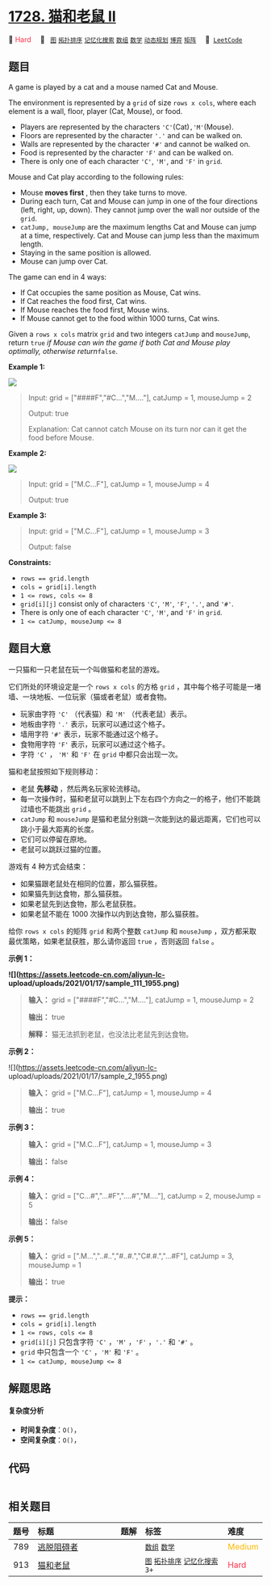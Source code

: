 # [1728. 猫和老鼠 II](https://leetcode.com/problems/cat-and-mouse-ii)

🔴 <font color=#ff334b>Hard</font>&emsp; 🔖&ensp; [`图`](/outline/tag/graph.md) [`拓扑排序`](/outline/tag/topological-sort.md) [`记忆化搜索`](/outline/tag/memoization.md) [`数组`](/outline/tag/array.md) [`数学`](/outline/tag/math.md) [`动态规划`](/outline/tag/dynamic-programming.md) [`博弈`](/outline/tag/game-theory.md) [`矩阵`](/outline/tag/matrix.md)&emsp; 🔗&ensp;[`LeetCode`](https://leetcode.com/problems/cat-and-mouse-ii)

## 题目

A game is played by a cat and a mouse named Cat and Mouse.

The environment is represented by a `grid` of size `rows x cols`, where each
element is a wall, floor, player (Cat, Mouse), or food.

  * Players are represented by the characters `'C'`(Cat)`,'M'`(Mouse).
  * Floors are represented by the character `'.'` and can be walked on.
  * Walls are represented by the character `'#'` and cannot be walked on.
  * Food is represented by the character `'F'` and can be walked on.
  * There is only one of each character `'C'`, `'M'`, and `'F'` in `grid`.

Mouse and Cat play according to the following rules:

  * Mouse **moves first** , then they take turns to move.
  * During each turn, Cat and Mouse can jump in one of the four directions (left, right, up, down). They cannot jump over the wall nor outside of the `grid`.
  * `catJump, mouseJump` are the maximum lengths Cat and Mouse can jump at a time, respectively. Cat and Mouse can jump less than the maximum length.
  * Staying in the same position is allowed.
  * Mouse can jump over Cat.

The game can end in 4 ways:

  * If Cat occupies the same position as Mouse, Cat wins.
  * If Cat reaches the food first, Cat wins.
  * If Mouse reaches the food first, Mouse wins.
  * If Mouse cannot get to the food within 1000 turns, Cat wins.

Given a `rows x cols` matrix `grid` and two integers `catJump` and
`mouseJump`, return `true` _if Mouse can win the game if both Cat and Mouse
play optimally, otherwise return_`false`.



**Example 1:**

![](https://assets.leetcode.com/uploads/2020/09/12/sample_111_1955.png)

> Input: grid = ["####F","#C...","M...."], catJump = 1, mouseJump = 2
> 
> Output: true
> 
> Explanation: Cat cannot catch Mouse on its turn nor can it get the food before Mouse.

**Example 2:**

![](https://assets.leetcode.com/uploads/2020/09/12/sample_2_1955.png)

> Input: grid = ["M.C...F"], catJump = 1, mouseJump = 4
> 
> Output: true

**Example 3:**

> Input: grid = ["M.C...F"], catJump = 1, mouseJump = 3
> 
> Output: false

**Constraints:**

  * `rows == grid.length`
  * `cols = grid[i].length`
  * `1 <= rows, cols <= 8`
  * `grid[i][j]` consist only of characters `'C'`, `'M'`, `'F'`, `'.'`, and `'#'`.
  * There is only one of each character `'C'`, `'M'`, and `'F'` in `grid`.
  * `1 <= catJump, mouseJump <= 8`


## 题目大意

一只猫和一只老鼠在玩一个叫做猫和老鼠的游戏。

它们所处的环境设定是一个 `rows x cols` 的方格 `grid` ，其中每个格子可能是一堵墙、一块地板、一位玩家（猫或者老鼠）或者食物。

  * 玩家由字符 `'C'` （代表猫）和 `'M'` （代表老鼠）表示。
  * 地板由字符 `'.'` 表示，玩家可以通过这个格子。
  * 墙用字符 `'#'` 表示，玩家不能通过这个格子。
  * 食物用字符 `'F'` 表示，玩家可以通过这个格子。
  * 字符 `'C'` ， `'M'` 和 `'F'` 在 `grid` 中都只会出现一次。

猫和老鼠按照如下规则移动：

  * 老鼠 **先移动** ，然后两名玩家轮流移动。
  * 每一次操作时，猫和老鼠可以跳到上下左右四个方向之一的格子，他们不能跳过墙也不能跳出 `grid` 。
  * `catJump` 和 `mouseJump` 是猫和老鼠分别跳一次能到达的最远距离，它们也可以跳小于最大距离的长度。
  * 它们可以停留在原地。
  * 老鼠可以跳跃过猫的位置。

游戏有 4 种方式会结束：

  * 如果猫跟老鼠处在相同的位置，那么猫获胜。
  * 如果猫先到达食物，那么猫获胜。
  * 如果老鼠先到达食物，那么老鼠获胜。
  * 如果老鼠不能在 1000 次操作以内到达食物，那么猫获胜。

给你 `rows x cols` 的矩阵 `grid` 和两个整数 `catJump` 和 `mouseJump`
，双方都采取最优策略，如果老鼠获胜，那么请你返回 `true` ，否则返回 `false` 。

**示例 1：**

**![](https://assets.leetcode-cn.com/aliyun-lc-
upload/uploads/2021/01/17/sample_111_1955.png)**

> 
> 
> 
> 
> 
> **输入：** grid = ["####F","#C...","M...."], catJump = 1, mouseJump = 2
> 
> **输出：** true
> 
> **解释：** 猫无法抓到老鼠，也没法比老鼠先到达食物。
> 
> 

**示例 2：**

![](https://assets.leetcode-cn.com/aliyun-lc-
upload/uploads/2021/01/17/sample_2_1955.png)

> 
> 
> 
> 
> 
> **输入：** grid = ["M.C...F"], catJump = 1, mouseJump = 4
> 
> **输出：** true
> 
> 

**示例 3：**

> 
> 
> 
> 
> 
> **输入：** grid = ["M.C...F"], catJump = 1, mouseJump = 3
> 
> **输出：** false
> 
> 

**示例 4：**

> 
> 
> 
> 
> 
> **输入：** grid = ["C...#","...#F","....#","M...."], catJump = 2, mouseJump = 5
> 
> **输出：** false
> 
> 

**示例 5：**

> 
> 
> 
> 
> 
> **输入：** grid = [".M...","..#..","#..#.","C#.#.","...#F"], catJump = 3, mouseJump = 1
> 
> **输出：** true
> 
> 

**提示：**

  * `rows == grid.length`
  * `cols = grid[i].length`
  * `1 <= rows, cols <= 8`
  * `grid[i][j]` 只包含字符 `'C'` ，`'M'` ，`'F'` ，`'.'` 和 `'#'` 。
  * `grid` 中只包含一个 `'C'` ，`'M'` 和 `'F'` 。
  * `1 <= catJump, mouseJump <= 8`


## 解题思路

#### 复杂度分析

- **时间复杂度**：`O()`，
- **空间复杂度**：`O()`，

## 代码

```javascript

```

## 相关题目

<!-- prettier-ignore -->
| 题号 | 标题 | 题解 | 标签 | 难度 |
| :------: | :------ | :------: | :------ | :------ |
| 789 | [逃脱阻碍者](https://leetcode.com/problems/escape-the-ghosts) |  |  [`数组`](/outline/tag/array.md) [`数学`](/outline/tag/math.md) | <font color=#ffb800>Medium</font> |
| 913 | [猫和老鼠](https://leetcode.com/problems/cat-and-mouse) |  |  [`图`](/outline/tag/graph.md) [`拓扑排序`](/outline/tag/topological-sort.md) [`记忆化搜索`](/outline/tag/memoization.md) `3+` | <font color=#ff334b>Hard</font> |

<style>
.blue {
    background-color: #096dd9;
    padding: 0.25rem 0.5rem;
    margin: 0;
    font-size: 0.85em;
    border-radius: 3px;
    color: white;
    font-weight: 500;
}
table th:first-of-type { width: 10%; }
table th:nth-of-type(2) { width: 35%; }
table th:nth-of-type(3) { width: 10%; }
table th:nth-of-type(4) { width: 35%; }
table th:nth-of-type(5) { width: 10%; }
</style>
